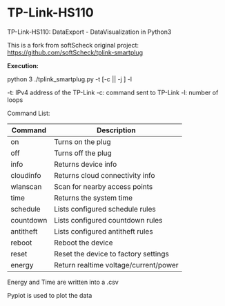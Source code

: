 # TP-Link-HS110
TP-Link-HS110: DataExport - DataVisualization in Python3



This is a fork from softScheck original project: https://github.com/softScheck/tplink-smartplug



**Execution:**

python 3 ./tplink_smartplug.py -t <ip> [-c <cmd> || -j <json>] -l <number>

-t: IPv4 address of the TP-Link
-c: command sent to TP-Link
-l: number of loops

Command List:

| Command   | Description                           |
| --------- | ------------------------------------- |
| on        | Turns on the plug                     |
| off       | Turns off the plug                    |
| info      | Returns device info                   |
| cloudinfo | Returns cloud connectivity info       |
| wlanscan  | Scan for nearby access points         |
| time      | Returns the system time               |
| schedule  | Lists configured schedule rules       |
| countdown | Lists configured countdown rules      |
| antitheft | Lists configured antitheft rules      |
| reboot    | Reboot the device                     |
| reset     | Reset the device to factory settings  |
| energy    | Return realtime voltage/current/power |



Energy and Time are written into a .csv

Pyplot is used to plot the data